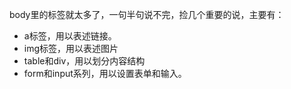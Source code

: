 body里的标签就太多了，一句半句说不完，捡几个重要的说，主要有：

- a标签，用以表述链接。
- img标签，用以表述图片
- table和div，用以划分内容结构
- form和input系列，用以设置表单和输入。
    